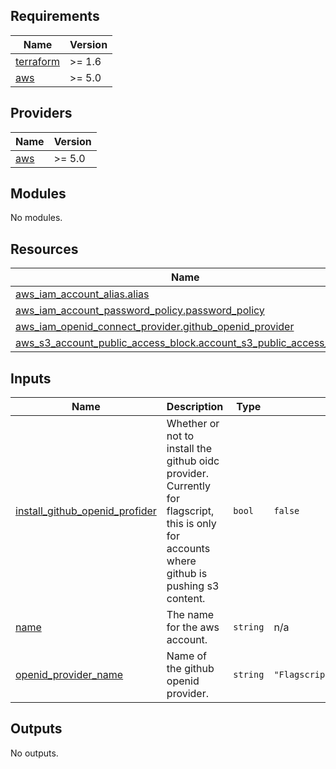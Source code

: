 <!-- BEGIN_TF_DOCS -->
## Requirements

| Name | Version |
|------|---------|
| <a name="requirement_terraform"></a> [terraform](#requirement\_terraform) | >= 1.6 |
| <a name="requirement_aws"></a> [aws](#requirement\_aws) | >= 5.0 |

## Providers

| Name | Version |
|------|---------|
| <a name="provider_aws"></a> [aws](#provider\_aws) | >= 5.0 |

## Modules

No modules.

## Resources

| Name | Type |
|------|------|
| [aws_iam_account_alias.alias](https://registry.terraform.io/providers/hashicorp/aws/latest/docs/resources/iam_account_alias) | resource |
| [aws_iam_account_password_policy.password_policy](https://registry.terraform.io/providers/hashicorp/aws/latest/docs/resources/iam_account_password_policy) | resource |
| [aws_iam_openid_connect_provider.github_openid_provider](https://registry.terraform.io/providers/hashicorp/aws/latest/docs/resources/iam_openid_connect_provider) | resource |
| [aws_s3_account_public_access_block.account_s3_public_access_block](https://registry.terraform.io/providers/hashicorp/aws/latest/docs/resources/s3_account_public_access_block) | resource |

## Inputs

| Name | Description | Type | Default | Required |
|------|-------------|------|---------|:--------:|
| <a name="input_install_github_openid_profider"></a> [install\_github\_openid\_profider](#input\_install\_github\_openid\_profider) | Whether or not to install the github oidc provider. Currently for flagscript, this is only for accounts where github is pushing s3 content. | `bool` | `false` | no |
| <a name="input_name"></a> [name](#input\_name) | The name for the aws account. | `string` | n/a | yes |
| <a name="input_openid_provider_name"></a> [openid\_provider\_name](#input\_openid\_provider\_name) | Name of the github openid provider. | `string` | `"FlagscriptGitHibOpenIdProvider"` | no |

## Outputs

No outputs.
<!-- END_TF_DOCS -->